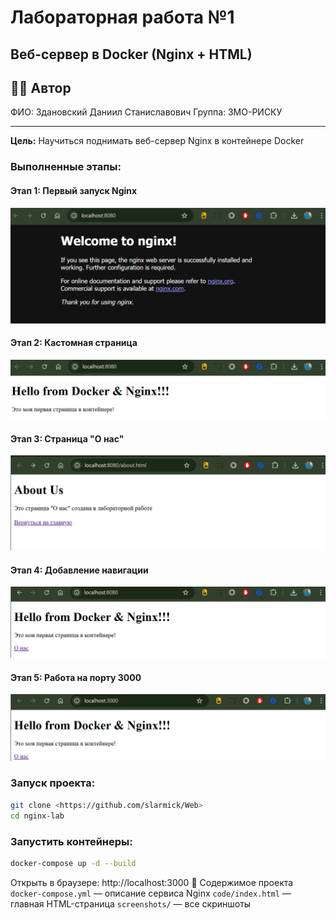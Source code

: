 ﻿# Лабораторная работа №1
## Веб-сервер в Docker (Nginx + HTML)

## 👩‍💻 Автор
ФИО: Здановский Даниил Станиславович
Группа: 3МО-РИСКУ

---

**Цель:** Научиться поднимать веб-сервер Nginx в контейнере Docker

### Выполненные этапы:

#### Этап 1: Первый запуск Nginx
![Welcome to Nginx](screenshots/01_welcome_nginx.png)

#### Этап 2: Кастомная страница
![Custom Page](screenshots/02_custom_page.png)

#### Этап 3: Страница "О нас"
![About Page](screenshots/03_about_page.png)

#### Этап 4: Добавление навигации
![Navigation](screenshots/04_added_navigation.png)

#### Этап 5: Работа на порту 3000
![New port](screenshots/05_new_port.png)

### Запуск проекта:
```bash
git clone <https://github.com/slarmick/Web>
cd nginx-lab
```

### Запустить контейнеры:
```bash
docker-compose up -d --build
```

Открыть в браузере: http://localhost:3000 📂 Содержимое проекта
```docker-compose.yml``` — описание сервиса Nginx
```code/index.html``` — главная HTML-страница
```screenshots/``` — все скриншоты
